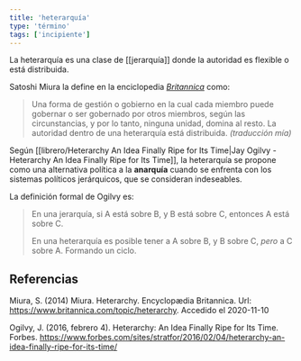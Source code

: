 ```yaml
---
title: 'heterarquía'
type: 'término'
tags: ['incipiente']
---
```


La heterarquía es una clase de [[jerarquía]] donde la autoridad es flexible o está distribuida.

Satoshi Miura la define en la enciclopedia [*Britannica*](https://www.britannica.com/topic/heterarchy) como:

>Una forma de gestión o gobierno en la cual cada miembro puede gobernar o ser gobernado por otros miembros, según las circunstancias, y por lo tanto, ninguna unidad, domina al resto. La autoridad dentro de una heterarquía está distribuida. *(traducción mía)*

Según [[librero/Heterarchy An Idea Finally Ripe for Its Time|Jay Ogilvy - Heterarchy An Idea Finally Ripe for Its Time]], la heterarquía se propone como una alternativa política a la **anarquía** cuando se enfrenta con los sistemas políticos jerárquicos, que se consideran indeseables.

La definición formal de Ogilvy es:

>En una jerarquía, si A está sobre B, y B está sobre C, entonces A está sobre C.
>
>En una heterarquía es posible tener a A  sobre B, y B sobre C, *pero* a C sobre A. Formando un ciclo.

## Referencias

Miura, S. (2014) Miura. Heterarchy. Encyclopædia Britannica. Url: https://www.britannica.com/topic/heterarchy. Accedido el 2020-11-10

Ogilvy, J. (2016, febrero 4). Heterarchy: An Idea Finally Ripe for Its Time. Forbes. https://www.forbes.com/sites/stratfor/2016/02/04/heterarchy-an-idea-finally-ripe-for-its-time/
